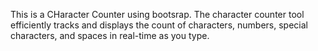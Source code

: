 This is a CHaracter Counter using bootsrap.
The character counter tool efficiently tracks and displays the count of characters, numbers, special characters, and spaces in real-time as you type.
